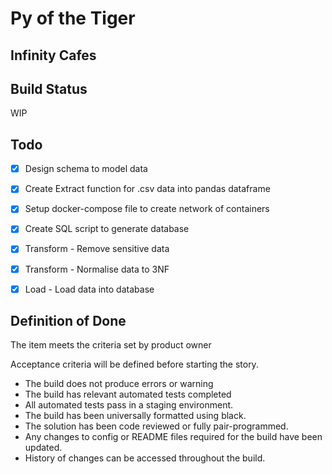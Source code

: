 # Py of the Tiger
## Infinity Cafes

## Build Status

WIP


## Todo

- [x] Design schema to model data

- [x] Create Extract function for .csv data into pandas dataframe

- [x] Setup docker-compose file to create network of containers

- [x] Create SQL script to generate database

- [x] Transform - Remove sensitive data

- [x] Transform - Normalise data to 3NF

- [x] Load - Load data into database

## Definition of Done

The item meets the criteria set by product owner

Acceptance criteria will be defined before starting the story.

 * The build does not produce errors or warning
 * The build has relevant automated tests completed
 * All automated tests pass in a staging environment.
 * The build has been universally formatted using black.
 * The solution has been code reviewed or fully pair-programmed.
 * Any changes to config or README files required for the build have been updated.
 * History of changes can be accessed throughout the build.
